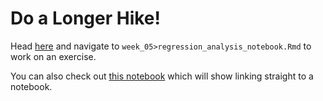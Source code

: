 # Do a Longer Hike! 

Head [here](http://datahub.berkeley.edu/hub/user-redirect/git-pull?repo=https://github.com/UCB-MIDS/w241&branch=master&urlpath=rstudio) and navigate to `week_05>regression_analysis_notebook.Rmd` to work on an exercise.

You can also check out [this notebook](http://datahub.berkeley.edu/hub/user-redirect/git-pull?repo=https%3A%2F%2Fgithub.com%2FUCB-MIDS%2Fw241&urlpath=notebooks%2Fw241%2Fweek_05%2Ffaculty_demo.ipynb) which will show linking straight to a notebook. 
